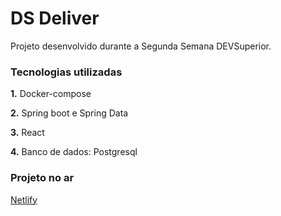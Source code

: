 # DS Deliver

Projeto desenvolvido durante a Segunda Semana DEVSuperior.

### Tecnologias utilizadas

**1.** Docker-compose

**2.**  Spring boot e Spring Data

**3.**  React

**4.**  Banco de dados: Postgresql

### Projeto no ar

[Netlify](https://raissadsdeliver.netlify.app)
